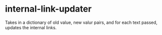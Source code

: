 # internal-link-updater
 Takes in a dictionary of old value, new valur pairs, and for each text passed, updates the internal links.
